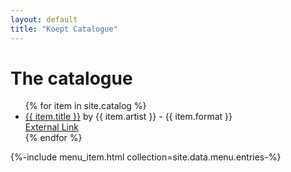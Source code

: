 ```yaml
---
layout: default
title: "Koept Catalogue"
---
```


# The catalogue

<ul>
  {% for item in site.catalog %}
    <li>
      <a href="{{ site.baseurl }}{{ item.url }}">{{ item.title }}</a> by {{ item.artist }} - {{ item.format }} 
      <br>
      <a href="{{ item.externalUrl }}">External Link</a>
    </li>
  {% endfor %}
</ul>

{%-include menu_item.html collection=site.data.menu.entries-%}
